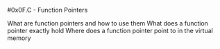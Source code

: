 #0x0F.C - Function Pointers

What are function pointers and how to use them
What does a function pointer exactly hold
Where does a function pointer point to in the virtual memory
